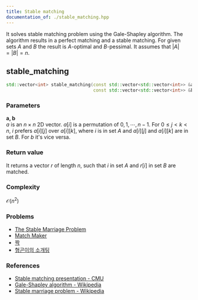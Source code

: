 ```yaml
---
title: Stable matching
documentation_of: ./stable_matching.hpp
---
```


It solves stable matching problem using the Gale-Shapley algorithm. The algorithm results in a perfect matching and a stable matching. For given sets $A$ and $B$ the result is $A$-optimal and $B$-pessimal. It assumes that $\lvert A \rvert = \lvert B \rvert = n$.

stable_matching
---
```cpp
std::vector<int> stable_matching(const std::vector<std::vector<int>> &a,
                                 const std::vector<std::vector<int>> &b);
```

### Parameters
__a, b__  
$a$ is an $n \times n$ 2D vector. $a[i]$ is a permutation of $0, 1, \cdots, n-1$. For $0 \le j \lt k \lt n$, $i$ prefers $a[i][j]$ over $a[i][k]$, where $i$ is in set $A$ and $a[i][j]$ and $a[i][k]$ are in set $B$. For $b$ it's vice versa.

### Return value
It returns a vector $r$ of length $n$, such that $i$ in set $A$ and $r[i]$ in set $B$ are matched.

### Complexity
$\mathcal{O}\left(n^2\right)$

### Problems
+ [The Stable Marriage Problem](https://www.acmicpc.net/problem/3761)
+ [Match Maker](https://www.acmicpc.net/problem/9002)
+ [짝](https://www.acmicpc.net/problem/12022)
+ [형곤이의 소개팅](https://www.acmicpc.net/problem/20009)

### References
+ [Stable matching presentation - CMU](https://www.cs.cmu.edu/~arielpro/15896s16/slides/896s16-16.pdf)
+ [Gale-Shapley algorithm - Wikipedia](https://en.wikipedia.org/wiki/Gale%E2%80%93Shapley_algorithm)
+ [Stable marriage problem - Wikipedia](https://en.wikipedia.org/wiki/Stable_marriage_problem)
